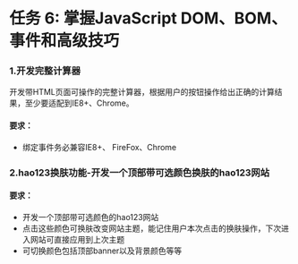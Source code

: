 <html lang="en">

<head>
    <meta charset="UTF-8">
</head>

<body>
    <h1>任务 6: 掌握JavaScript DOM、BOM、事件和高级技巧</h1>
    <h3>1.开发完整计算器</h2>
    <p>开发带HTML页面可操作的完整计算器，根据用户的按钮操作给出正确的计算结果，至少要适配到IE8+、Chrome。</p>
    <h4>要求：</h4>
    <ul>
        <li>绑定事件务必兼容IE8+、 FireFox、Chrome</li>
    </ul>
    <h3>2.hao123换肤功能-开发一个顶部带可选颜色换肤的hao123网站</h2>
    <h4>要求：</h4>
    <ul>
        <li>开发一个顶部带可选颜色的hao123网站</li>
        <li>点击这些颜色可换肤改变网站主题，能记住用户本次点击的换肤操作，下次进入网站可直接应用到上次主题</li>
        <li>可切换颜色包括顶部banner以及背景颜色等等</li>
    </ul>
    
   </body>
</html>